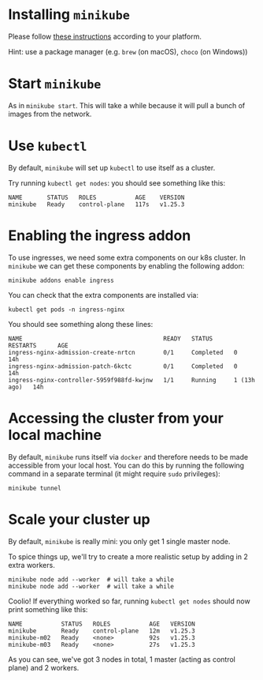 # Installing `minikube`

Please follow [these instructions](https://minikube.sigs.k8s.io/docs/start/) according to your platform.

Hint: use a package manager (e.g. `brew` (on macOS), `choco` (on Windows))

# Start `minikube`

As in `minikube start`. This will take a while because it will pull a bunch of images from the network.

# Use `kubectl`

By default, `minikube` will set up `kubectl` to use itself as a cluster.

Try running `kubectl get nodes`: you should see something like this:
```
NAME       STATUS   ROLES           AGE    VERSION
minikube   Ready    control-plane   117s   v1.25.3
```

# Enabling the ingress addon

To use ingresses, we need some extra components on our k8s cluster.
In `minikube` we can get these components by enabling the following addon:

```
minikube addons enable ingress
```

You can check that the extra components are installed via:

```
kubectl get pods -n ingress-nginx
```
You should see something along these lines:
```
NAME                                        READY   STATUS      RESTARTS      AGE
ingress-nginx-admission-create-nrtcn        0/1     Completed   0             14h
ingress-nginx-admission-patch-6kctc         0/1     Completed   0             14h
ingress-nginx-controller-5959f988fd-kwjnw   1/1     Running     1 (13h ago)   14h

```
# Accessing the cluster from your local machine

By default, `minikube` runs itself via `docker` and therefore needs to be made 
accessible from your local host. You can do this by running the following 
command in a separate terminal (it might require `sudo` privileges):
```
minikube tunnel
```

# Scale your cluster up

By default, `minikube` is really mini: you only get 1 single master node.

To spice things up, we'll try to create a more realistic setup by adding in 2 extra workers.

```
minikube node add --worker  # will take a while
minikube node add --worker  # will take a while
```


Coolio! If everything worked so far, running `kubectl get nodes` should now print something like this:
```
NAME           STATUS   ROLES           AGE   VERSION
minikube       Ready    control-plane   12m   v1.25.3
minikube-m02   Ready    <none>          92s   v1.25.3
minikube-m03   Ready    <none>          27s   v1.25.3
```

As you can see, we've got 3 nodes in total, 1 master (acting as control plane) and 2 workers.

